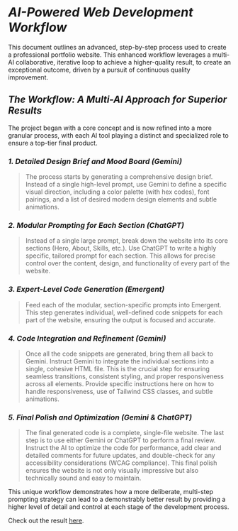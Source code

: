 # ***AI-Powered Web Development Workflow***

This document outlines an advanced, step-by-step process used to create a professional portfolio website. This enhanced workflow leverages a multi-AI collaborative, iterative loop to achieve a higher-quality result, to create an exceptional outcome, driven by a pursuit   of continuous quality improvement.

## ***The Workflow: A Multi-AI Approach for Superior Results***

The project began with a core concept and is now refined into a more granular process, with each AI tool playing a distinct and specialized role to ensure a top-tier final product.

### ***1. Detailed Design Brief and Mood Board (Gemini)***

> The process starts by generating a comprehensive design brief. Instead of a single high-level prompt, use Gemini to define a specific visual direction, including a color palette (with hex codes), font pairings, and a list of desired modern design elements and subtle animations.

### ***2. Modular Prompting for Each Section (ChatGPT)***

> Instead of a single large prompt, break down the website into its core sections (Hero, About, Skills, etc.). Use ChatGPT to write a highly specific, tailored prompt for each section. This allows for precise control over the content, design, and functionality of every part of the website.

### ***3. Expert-Level Code Generation (Emergent)***

> Feed each of the modular, section-specific prompts into Emergent. This step generates individual, well-defined code snippets for each part of the website, ensuring the output is focused and accurate.

### ***4. Code Integration and Refinement (Gemini)***

> Once all the code snippets are generated, bring them all back to Gemini. Instruct Gemini to integrate the individual sections into a single, cohesive HTML file. This is the crucial step for ensuring seamless transitions, consistent styling, and proper responsiveness across all elements. Provide specific instructions here on how to handle responsiveness, use of Tailwind CSS classes, and subtle animations.

### ***5. Final Polish and Optimization (Gemini & ChatGPT)***

> The final generated code is a complete, single-file website. The last step is to use either Gemini or ChatGPT to perform a final review. Instruct the AI to optimize the code for performance, add clear and detailed comments for future updates, and double-check for any accessibility considerations (WCAG compliance). This final polish ensures the website is not only visually impressive but also technically sound and easy to maintain.

This unique workflow demonstrates how a more deliberate, multi-step prompting strategy can lead to a demonstrably better result by providing a higher level of detail and control at each stage of the development process.

Check out the result [here](https://roo0722.github.io/roo-portfolio/).
